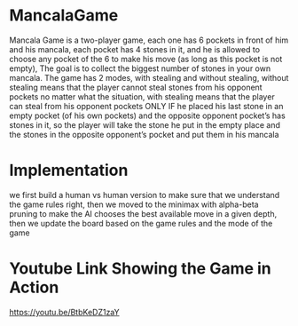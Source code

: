 # MancalaGame
Mancala Game is a two-player  game, each one has 6 pockets in front of him and his mancala,  each pocket has 4 stones in it, and he is allowed to choose any  pocket of the 6 to make his move (as long as this pocket is not  empty), The goal is to collect the biggest number of stones in your  own mancala. The game has 2 modes, with stealing and without stealing,  without stealing means that the player cannot steal stones from  his opponent pockets no matter what the situation, with stealing  means that the player can steal from his opponent pockets ONLY  IF he placed his last stone in an empty pocket (of his own pockets)  and the opposite opponent pocket’s has stones in it, so the player will take the stone he put in the empty place and the stones in the  opposite opponent’s pocket and put them in his mancala
# Implementation
we first build a human 
vs human version to make sure that we understand the game 
rules right, then we moved to the minimax with alpha-beta 
pruning to make the AI chooses the best available move in a given 
depth, then we update the board based on the game rules and 
the mode of the game
# Youtube Link Showing the Game in Action
https://youtu.be/BtbKeDZ1zaY
